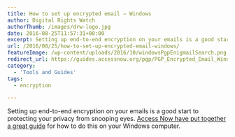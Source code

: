 ```yaml
---
title: How to set up encrypted email – Windows
author: Digital Rights Watch
authorThumb: /images/drw-logo.jpg
date: 2016-08-25T11:57:31+00:00
excerpt: Setting up end-to-end encryption on your emails is a good start to protecting your privacy from snooping eyes. Access Now have put together a great guide for how to do this on your Windows computer.
url: /2016/08/25/how-to-set-up-encrypted-email-windows/
featureImage: /wp-content/uploads/2016/10/windowsPgpEnigmailSearch.png
redirect_url: https://guides.accessnow.org/pgp/PGP_Encrypted_Email_Windows.html
category:
  - 'Tools and Guides'
tags:
  - encryption

---
```

Setting up end-to-end encryption on your emails is a good start to protecting your privacy from snooping eyes. [Access Now have put together a great guide][1] for how to do this on your Windows computer.

 [1]: https://guides.accessnow.org/pgp/PGP_Encrypted_Email_Windows.html
